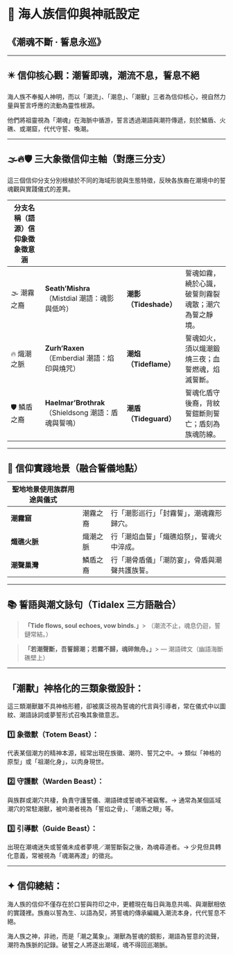 # 🌊 海人族信仰與神祇設定

## 《潮魂不斷 ‧ 誓息永巡》

---

## ✴️ 信仰核心觀：潮誓即魂，潮流不息，誓息不絕

海人族不奉擬人神明，而以「潮流」、「潮息」、「潮獸」三者為信仰核心，視自然力量與誓言呼應的流動為靈性根源。

他們將祖靈視為「潮魂」在海脈中循游，誓言透過潮語與潮符傳遞，刻於鱗盾、火礁、或潮窟，代代守誓、喚潮。

---

## 🌫️🔥🛡️ 三大象徵信仰主軸（對應三分支）

這三個信仰分支分別根植於不同的海域形貌與生態特徵，反映各族裔在潮境中的誓魂觀與實踐儀式的差異。

| 分支名稱（語源）信仰象徵象徵意涵 |                                           |                   |                            |
| ---------------- | ----------------------------------------- | ----------------- | -------------------------- |
| 🌫️ 潮霧之裔         | **Seath’Mishra**（Mistdial 潮語：魂影與低吟）       | **潮影（Tideshade）** | 誓魂如霧，繞於心識，破誓則霧裂魂散；潮穴為誓之靜境。 |
| 🔥 熾潮之脈          | **Zurh’Raxen**（Emberdial 潮語：焰印與燒咒）        | **潮焰（Tideflame）** | 誓魂如火，須以熾潮鍛燒三夜；血誓燃魂，焰滅誓斷。   |
| 🛡️ 鱗盾之裔         | **Haelmar’Brothrak**（Shieldsong 潮語：盾魂與誓鳴） | **潮盾（Tideguard）** | 誓魂化盾守後裔，背紋誓鎧斷則誓亡；盾刻為族魂防線。  |

---

## 📍 信仰實踐地景（融合誓儀地點）

| 聖地地景使用族群用途與儀式 |      |                         |
| ------------- | ---- | ----------------------- |
| **潮霧窟**       | 潮霧之裔 | 行「潮影巡行」「封霧誓」，潮魂霧形歸穴。    |
| **熾礁火脈**      | 熾潮之脈 | 行「潮焰血誓」「熾礁焰祭」，誓魂火中淬成。   |
| **潮聲巢灣**      | 鱗盾之裔 | 行「潮骨盾儀」「潮防宴」，骨盾與潮聲共護族誓。 |

---

## 📚 誓語與潮文詠句（Tidalex 三方語融合）

> **「Tide flows, soul echoes, vow binds.」**> （潮流不止，魂息仍迴，誓鏈常結。）

> **「若潮聲斷，吾誓歸潮；若霧不歸，魂碎無舟。」**> — 潮語碑文（幽語海斷礁壁上）

---

## 「潮獸」神格化的三類象徵設計：

這三類潮獸雖不具神格形體，卻被廣泛視為誓魂的代言與引導者，常在儀式中以圖紋、潮語詠詞或夢誓形式召喚其象徵意志。

### 1️⃣ **象徵獸（Totem Beast）**：

代表某個潮方的精神本源，經常出現在族徽、潮符、誓咒之中。→ 類似「神格的原型」或「祖潮化身」，以肉身現世。

### 2️⃣ **守護獸（Warden Beast）**：

與族群或潮穴共棲，負責守護誓儀、潮語碑或誓魂不被竊奪。→ 通常為某個區域潮穴的常駐潮獸，被吟潮者視為「誓焰之骨」、「潮盾之眼」等。

### 3️⃣ **引導獸（Guide Beast）**：

出現在潮魂迷失或誓儀未成者夢境／潮誓斷裂之後，為魂尋道者。→ 少見但具轉化意義，常被視為「魂潮再渡」的徵兆。

---

## ✦ 信仰總結：

海人族的信仰不僅存在於口誓與符印之中，更體現在每日與海息共鳴、與潮獸相依的實踐裡。族裔以誓為生、以語為契，將誓魂的傳承編織入潮流本身，代代誓息不絕。

海人族之神，非祂，而是「潮之萬象」。潮獸為誓魂的鏡影，潮語為誓意的流聲，潮符為族脈的記錄。破誓之人將逐出潮域，魂不得回巡潮脈。

